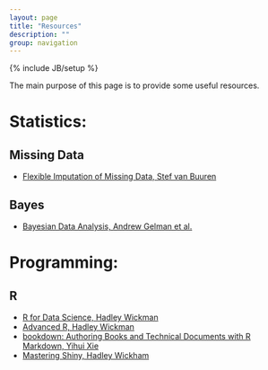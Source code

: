 ```yaml
---
layout: page
title: "Resources"
description: ""
group: navigation
---
```

{% include JB/setup %}

The main purpose of this page is to provide some useful resources. 

# Statistics: 

## Missing Data
- [Flexible Imputation of Missing Data, Stef van Buuren](https://stefvanbuuren.name/fimd/ch-multivariate.html)

## Bayes
- [Bayesian Data Analysis, Andrew Gelman et al. ](http://www.stat.columbia.edu/~gelman/book/)

# Programming: 

## R

- [R for Data Science, Hadley Wickman](https://r4ds.had.co.nz/)
- [Advanced R, Hadley Wickman](https://adv-r.hadley.nz/)
- [bookdown: Authoring Books and Technical Documents with R Markdown, Yihui Xie](https://bookdown.org/yihui/bookdown/)
- [Mastering Shiny, Hadley Wickham](https://mastering-shiny.org/index.html)
